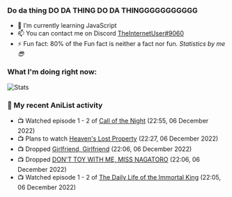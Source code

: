 ### Do da thing DO DA THING DO DA THINGGGGGGGGGGG

<!-- **TheInternetUser0/TheInternetUser0** is a ✨ _special_ ✨ repository because its `README.md` (this file) appears on your GitHub profile. -->


- 🌱 I’m currently learning JavaScript
- 📫 You can contact me on Discord [TheInternetUser#9060](https://discord.com/users/534117072796385300)
- ⚡ Fun fact: 80% of the Fun fact is neither a fact nor fun. _Statistics by me 😎_

### What I'm doing right now:
![Stats](https://discord.c99.nl/widget/theme-3/534117072796385300.png)

### 🌸 My recent AniList activity

<!-- ANILIST_ACTIVITY:start -->

-   📺 Watched episode 1 - 2 of [Call of the Night](https://anilist.co/anime/141391) (22:55, 06 December 2022)
-   📺 Plans to watch [Heaven's Lost Property](https://anilist.co/anime/5958) (22:27, 06 December 2022)
-   📺 Dropped [Girlfriend, Girlfriend](https://anilist.co/anime/126192) (22:06, 06 December 2022)
-   📺 Dropped [DON'T TOY WITH ME, MISS NAGATORO](https://anilist.co/anime/120697) (22:06, 06 December 2022)
-   📺 Watched episode 1 - 2 of [The Daily Life of the Immortal King](https://anilist.co/anime/114121) (22:05, 06 December 2022)

<!-- ANILIST_ACTIVITY:end -->

